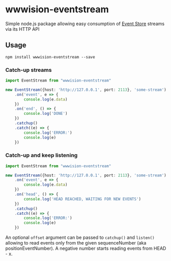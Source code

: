 # wwwision-eventstream
Simple node.js package allowing easy consumption of [Event Store](https://geteventstore.com/) streams via its HTTP API

## Usage

```
npm install wwwision-eventstream --save
```

### Catch-up streams

```typescript
import EventStream from "wwwision-eventstream"

new EventStream({host: 'http://127.0.0.1', port: 2113}, 'some-stream')
    .on('event', e => {
        console.log(e.data)
    })
    .on('end', () => {
        console.log('DONE')
    })
    .catchup()
    .catch((e) => {
        console.log('ERROR:')
        console.log(e)
    })
```

### Catch-up and keep listening

```typescript
import EventStream from "wwwision-eventstream"

new EventStream({host: 'http://127.0.0.1', port: 2113}, 'some-stream')
    .on('event', e => {
        console.log(e.data)
    })
    .on('head', () => {
        console.log('HEAD REACHED, WAITING FOR NEW EVENTS')
    })
    .catchup()
    .catch((e) => {
        console.log('ERROR:')
        console.log(e)
    })
```

An optional `offset` argument can be passed to `catchup()` and `listen()` allowing to read events only from the given sequenceNumber (aka positionEventNumber). A negative number starts reading events from HEAD - x.
